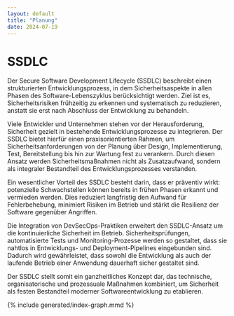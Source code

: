 ```yaml
---
layout: default
title: "Planung"
date: 2024-07-19
---
```


# SSDLC 

Der Secure Software Development Lifecycle (SSDLC) beschreibt einen strukturierten Entwicklungsprozess, in dem Sicherheitsaspekte in allen Phasen des Software-Lebenszyklus berücksichtigt werden. Ziel ist es, Sicherheitsrisiken frühzeitig zu erkennen und systematisch zu reduzieren, anstatt sie erst nach Abschluss der Entwicklung zu behandeln.

Viele Entwickler und Unternehmen stehen vor der Herausforderung, Sicherheit gezielt in bestehende Entwicklungsprozesse zu integrieren. Der SSDLC bietet hierfür einen praxisorientierten Rahmen, um Sicherheitsanforderungen von der Planung über Design, Implementierung, Test, Bereitstellung bis hin zur Wartung fest zu verankern. Durch diesen Ansatz werden Sicherheitsmaßnahmen nicht als Zusatzaufwand, sondern als integraler Bestandteil des Entwicklungsprozesses verstanden.

Ein wesentlicher Vorteil des SSDLC besteht darin, dass er präventiv wirkt: potenzielle Schwachstellen können bereits in frühen Phasen erkannt und vermieden werden. Dies reduziert langfristig den Aufwand für Fehlerbehebung, minimiert Risiken im Betrieb und stärkt die Resilienz der Software gegenüber Angriffen.

Die Integration von DevSecOps-Praktiken erweitert den SSDLC-Ansatz um die kontinuierliche Sicherheit im Betrieb. Sicherheitsprüfungen, automatisierte Tests und Monitoring-Prozesse werden so gestaltet, dass sie nahtlos in Entwicklungs- und Deployment-Pipelines eingebunden sind. Dadurch wird gewährleistet, dass sowohl die Entwicklung als auch der laufende Betrieb einer Anwendung dauerhaft sicher gestaltet sind.

Der SSDLC stellt somit ein ganzheitliches Konzept dar, das technische, organisatorische und prozessuale Maßnahmen kombiniert, um Sicherheit als festen Bestandteil moderner Softwareentwicklung zu etablieren.


<section class="mermaid-wide-scroll">
  <div class="mermaid">
    {% include generated/index-graph.mmd %}
  </div>
</section>

